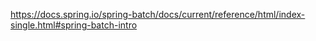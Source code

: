 https://docs.spring.io/spring-batch/docs/current/reference/html/index-single.html#spring-batch-intro